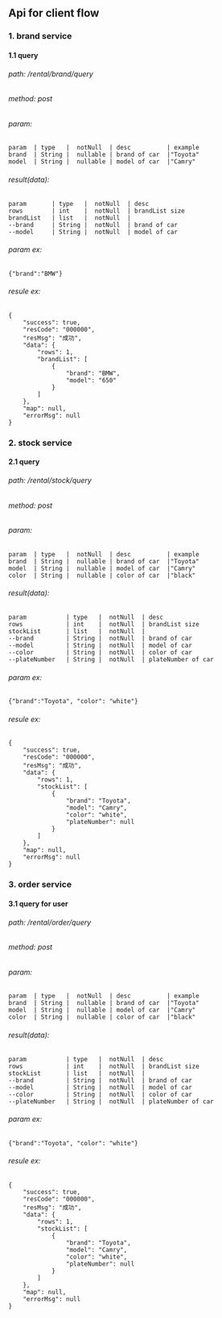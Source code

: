 ## Api for client flow

### 1. brand service

#### 1.1 query
    
###### path:    /rental/brand/query
###### method:  post
###### param:
    param  | type   |  notNull  | desc          | example
    brand  | String |  nullable | brand of car  |"Toyota"
    model  | String |  nullable | model of car  |"Camry"
###### result(data):
    param       | type   |  notNull  | desc             
    rows        | int    |  notNull  | brandList size   
    brandList   | list   |  notNull  | 
    --brand     | String |  notNull  | brand of car
    --model     | String |  notNull  | model of car
###### param ex:
    {"brand":"BMW"}
###### resule ex:
    {
        "success": true,
        "resCode": "000000",
        "resMsg": "成功",
        "data": {
            "rows": 1,
            "brandList": [
                {
                    "brand": "BMW",
                    "model": "650"
                }
            ]
        },
        "map": null,
        "errorMsg": null
    }
 
### 2. stock service

#### 2.1 query
    
###### path:    /rental/stock/query
###### method:  post
###### param:
    param  | type   |  notNull  | desc          | example
    brand  | String |  nullable | brand of car  |"Toyota"
    model  | String |  nullable | model of car  |"Camry"
    color  | String |  nullable | color of car  |"black"
###### result(data):
    param           | type   |  notNull  | desc             
    rows            | int    |  notNull  | brandList size   
    stockList       | list   |  notNull  | 
    --brand         | String |  notNull  | brand of car
    --model         | String |  notNull  | model of car
    --color         | String |  notNull  | color of car
    --plateNumber   | String |  notNull  | plateNumber of car
###### param ex:
    {"brand":"Toyota", "color": "white"}
###### resule ex:
    {
        "success": true,
        "resCode": "000000",
        "resMsg": "成功",
        "data": {
            "rows": 1,
            "stockList": [
                {
                    "brand": "Toyota",
                    "model": "Camry",
                    "color": "white",
                    "plateNumber": null
                }
            ]
        },
        "map": null,
        "errorMsg": null
    }
 



 
### 3. order service

#### 3.1 query for user
    
###### path:    /rental/order/query
###### method:  post
###### param:
    param  | type   |  notNull  | desc          | example
    brand  | String |  nullable | brand of car  |"Toyota"
    model  | String |  nullable | model of car  |"Camry"
    color  | String |  nullable | color of car  |"black"
###### result(data):
    param           | type   |  notNull  | desc             
    rows            | int    |  notNull  | brandList size   
    stockList       | list   |  notNull  | 
    --brand         | String |  notNull  | brand of car
    --model         | String |  notNull  | model of car
    --color         | String |  notNull  | color of car
    --plateNumber   | String |  notNull  | plateNumber of car
###### param ex:
    {"brand":"Toyota", "color": "white"}
###### resule ex:
    {
        "success": true,
        "resCode": "000000",
        "resMsg": "成功",
        "data": {
            "rows": 1,
            "stockList": [
                {
                    "brand": "Toyota",
                    "model": "Camry",
                    "color": "white",
                    "plateNumber": null
                }
            ]
        },
        "map": null,
        "errorMsg": null
    }
 
 
